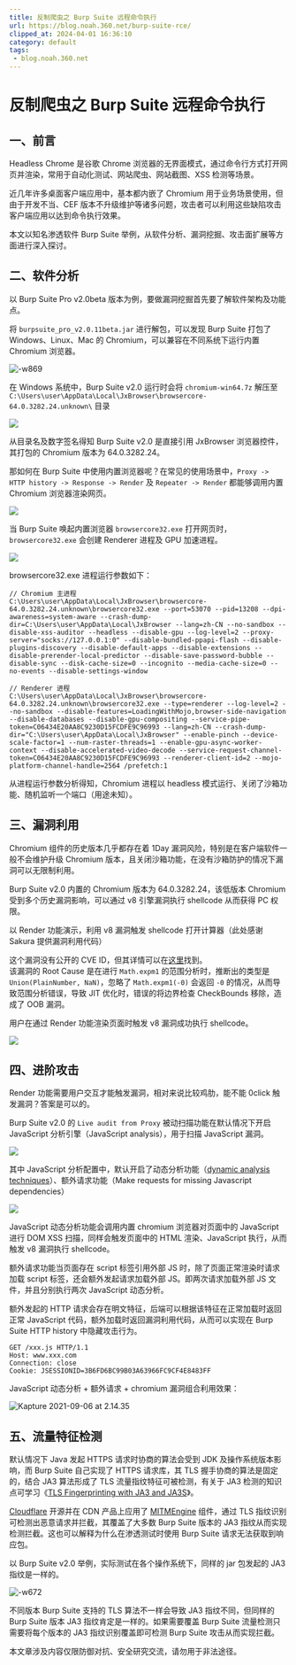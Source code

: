 ```yaml
---
title: 反制爬虫之 Burp Suite 远程命令执行
url: https://blog.noah.360.net/burp-suite-rce/
clipped_at: 2024-04-01 16:36:10
category: default
tags: 
 - blog.noah.360.net
---
```



# 反制爬虫之 Burp Suite 远程命令执行

## 一、前言

Headless Chrome 是谷歌 Chrome 浏览器的无界面模式，通过命令行方式打开网页并渲染，常用于自动化测试、网站爬虫、网站截图、XSS 检测等场景。

近几年许多桌面客户端应用中，基本都内嵌了 Chromium 用于业务场景使用，但由于开发不当、CEF 版本不升级维护等诸多问题，攻击者可以利用这些缺陷攻击客户端应用以达到命令执行效果。

本文以知名渗透软件 Burp Suite 举例，从软件分析、漏洞挖掘、攻击面扩展等方面进行深入探讨。

## 二、软件分析

以 Burp Suite Pro v2.0beta 版本为例，要做漏洞挖掘首先要了解软件架构及功能点。

将 `burpsuite_pro_v2.0.11beta.jar` 进行解包，可以发现 Burp Suite 打包了 Windows、Linux、Mac 的 Chromium，可以兼容在不同系统下运行内置 Chromium 浏览器。

![-w869](assets/1711960570-daa911e8dd10a1637d58dc04ea67e375.jpg)

在 Windows 系统中，Burp Suite v2.0 运行时会将 `chromium-win64.7z` 解压至 `C:\Users\user\AppData\Local\JxBrowser\browsercore-64.0.3282.24.unknown\` 目录

![](assets/1711960570-36e68a430f7e6e598bf2ec99af47a282.jpg)

从目录名及数字签名得知 Burp Suite v2.0 是直接引用 JxBrowser 浏览器控件，其打包的 Chromium 版本为 64.0.3282.24。

那如何在 Burp Suite 中使用内置浏览器呢？在常见的使用场景中，`Proxy -> HTTP history -> Response -> Render` 及 `Repeater -> Render` 都能够调用内置 Chromium 浏览器渲染网页。

![](assets/1711960570-abf5ecde78d83722700dc4ffa122980a.jpg)

当 Burp Suite 唤起内置浏览器 `browsercore32.exe` 打开网页时，`browsercore32.exe` 会创建 Renderer 进程及 GPU 加速进程。

![](assets/1711960570-62882ea02a7d0208f777e5afe9fb7e03.jpg)

browsercore32.exe 进程运行参数如下：

```plain
// Chromium 主进程
C:\Users\user\AppData\Local\JxBrowser\browsercore-64.0.3282.24.unknown\browsercore32.exe --port=53070 --pid=13208 --dpi-awareness=system-aware --crash-dump-dir=C:\Users\user\AppData\Local\JxBrowser --lang=zh-CN --no-sandbox --disable-xss-auditor --headless --disable-gpu --log-level=2 --proxy-server="socks://127.0.0.1:0" --disable-bundled-ppapi-flash --disable-plugins-discovery --disable-default-apps --disable-extensions --disable-prerender-local-predictor --disable-save-password-bubble --disable-sync --disk-cache-size=0 --incognito --media-cache-size=0 --no-events --disable-settings-window

// Renderer 进程
C:\Users\user\AppData\Local\JxBrowser\browsercore-64.0.3282.24.unknown\browsercore32.exe --type=renderer --log-level=2 --no-sandbox --disable-features=LoadingWithMojo,browser-side-navigation --disable-databases --disable-gpu-compositing --service-pipe-token=C06434E20AA8C9230D15FCDFE9C96993 --lang=zh-CN --crash-dump-dir="C:\Users\user\AppData\Local\JxBrowser" --enable-pinch --device-scale-factor=1 --num-raster-threads=1 --enable-gpu-async-worker-context --disable-accelerated-video-decode --service-request-channel-token=C06434E20AA8C9230D15FCDFE9C96993 --renderer-client-id=2 --mojo-platform-channel-handle=2564 /prefetch:1
```

从进程运行参数分析得知，Chromium 进程以 headless 模式运行、关闭了沙箱功能、随机监听一个端口（用途未知）。

## 三、漏洞利用

Chromium 组件的历史版本几乎都存在着 1Day 漏洞风险，特别是在客户端软件一般不会维护升级 Chromium 版本，且关闭沙箱功能，在没有沙箱防护的情况下漏洞可以无限制利用。

Burp Suite v2.0 内置的 Chromium 版本为 64.0.3282.24，该低版本 Chromium 受到多个历史漏洞影响，可以通过 v8 引擎漏洞执行 shellcode 从而获得 PC 权限。

以 Render 功能演示，利用 v8 漏洞触发 shellcode 打开计算器（此处感谢 Sakura 提供漏洞利用代码）

这个漏洞没有公开的 CVE ID，但其详情可以在[这里](https://bugs.chromium.org/p/chromium/issues/detail?id=880207)找到。  
该漏洞的 Root Cause 是在进行 `Math.expm1` 的范围分析时，推断出的类型是 `Union(PlainNumber, NaN)`，忽略了 `Math.expm1(-0)` 会返回 `-0` 的情况，从而导致范围分析错误，导致 JIT 优化时，错误的将边界检查 CheckBounds 移除，造成了 OOB 漏洞。

用户在通过 Render 功能渲染页面时触发 v8 漏洞成功执行 shellcode。

![](assets/1711960570-ce042803016901b32f4c1b664659e49d.jpg)

## 四、进阶攻击

Render 功能需要用户交互才能触发漏洞，相对来说比较鸡肋，能不能 0click 触发漏洞？答案是可以的。

Burp Suite v2.0 的 `Live audit from Proxy` 被动扫描功能在默认情况下开启 JavaScript 分析引擎（JavaScript analysis），用于扫描 JavaScript 漏洞。

![](assets/1711960570-6a496d0009686eb2494149f9a8d22211.jpg)

其中 JavaScript 分析配置中，默认开启了动态分析功能（[dynamic analysis techniques](https://portswigger.net/blog/dynamic-analysis-of-javascript)）、额外请求功能（Make requests for missing Javascript dependencies）  

![](assets/1711960570-68f6444134c2a3acc575980d9879708a.jpg)

JavaScript 动态分析功能会调用内置 chromium 浏览器对页面中的 JavaScript 进行 DOM XSS 扫描，同样会触发页面中的 HTML 渲染、JavaScript 执行，从而触发 v8 漏洞执行 shellcode。

额外请求功能当页面存在 script 标签引用外部 JS 时，除了页面正常渲染时请求加载 script 标签，还会额外发起请求加载外部 JS。即两次请求加载外部 JS 文件，并且分别执行两次 JavaScript 动态分析。

额外发起的 HTTP 请求会存在明文特征，后端可以根据该特征在正常加载时返回正常 JavaScript 代码，额外加载时返回漏洞利用代码，从而可以实现在 Burp Suite HTTP history 中隐藏攻击行为。

```plain
GET /xxx.js HTTP/1.1
Host: www.xxx.com
Connection: close
Cookie: JSESSIONID=3B6FD6BC99B03A63966FC9CF4E8483FF
```

JavaScript 动态分析 + 额外请求 + chromium 漏洞组合利用效果：

![Kapture 2021-09-06 at 2.14.35](assets/1711960570-56145b25a5dfde653110e01f7c7bf76c.gif)

## 五、流量特征检测

默认情况下 Java 发起 HTTPS 请求时协商的算法会受到 JDK 及操作系统版本影响，而 Burp Suite 自己实现了 HTTPS 请求库，其 TLS 握手协商的算法是固定的，结合 JA3 算法形成了 TLS 流量指纹特征可被检测，有关于 JA3 检测的知识点可学习《[TLS Fingerprinting with JA3 and JA3S](https://engineering.salesforce.com/tls-fingerprinting-with-ja3-and-ja3s-247362855967)》。

[Cloudflare](https://portswigger.net/daily-swig/https-everywhere-cloudflare-planning-improvements-to-middleware-detection-utility) 开源并在 CDN 产品上应用了 [MITMEngine](https://github.com/cloudflare/mitmengine) 组件，通过 TLS 指纹识别可检测出恶意请求并拦截，其覆盖了大多数 Burp Suite 版本的 JA3 指纹从而实现检测拦截。这也可以解释为什么在渗透测试时使用 Burp Suite 请求无法获取到响应包。

以 Burp Suite v2.0 举例，实际测试在各个操作系统下，同样的 jar 包发起的 JA3 指纹是一样的。

![-w672](assets/1711960570-b243858fce83373cb6fc0362982d02c4.jpg)

不同版本 Burp Suite 支持的 TLS 算法不一样会导致 JA3 指纹不同，但同样的 Burp Suite 版本 JA3 指纹肯定是一样的。如果需要覆盖 Burp Suite 流量检测只需要将每个版本的 JA3 指纹识别覆盖即可检测 Burp Suite 攻击从而实现拦截。

本文章涉及内容仅限防御对抗、安全研究交流，请勿用于非法途径。
